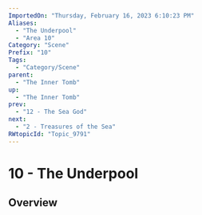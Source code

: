 ```yaml
---
ImportedOn: "Thursday, February 16, 2023 6:10:23 PM"
Aliases:
  - "The Underpool"
  - "Area 10"
Category: "Scene"
Prefix: "10"
Tags:
  - "Category/Scene"
parent:
  - "The Inner Tomb"
up:
  - "The Inner Tomb"
prev:
  - "12 - The Sea God"
next:
  - "2 - Treasures of the Sea"
RWtopicId: "Topic_9791"
---
```

# 10 - The Underpool
## Overview
